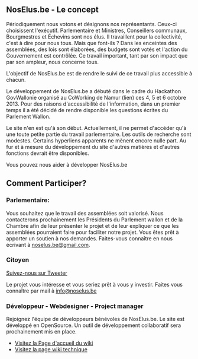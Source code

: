 ## NosElus.be -  Le concept

Périodiquement nous votons et désignons nos représentants. Ceux-ci choisissent l'exécutif. Parlementaire et Ministres, Conseillers communaux, Bourgmestres et Échevins sont nos élus. Il travaillent pour la collectivité, c'est à dire pour nous tous. Mais que font-ils ? Dans les enceintes des assemblées, des lois sont élaborées, des budgets sont votés et l'action du Gouvernement est contrôlée. Ce travail important, tant par son impact que par son ampleur, nous concerne tous.

L'objectif de NosElus.be est de rendre le suivi de ce travail plus accessible à chacun.

Le développement de NosElus.be a débuté dans le cadre du Hackathon GovWallonie organisé au CoWorking de Namur (lien) ces 4, 5 et 6 octobre 2013. Pour des raisons d'accessibilité de l'information, dans un premier temps il a été décidé de rendre disponible les questions écrites du Parlement Wallon.

Le site n'en est qu'à son début. Actuellement, il ne permet d'accéder qu'à une toute petite partie du travail parlementaire. Les outils de recherche sont modestes. Certains hyperliens apparents ne mènent encore nulle part. Au fur et à mesure du développement du site d'autres matières et d'autres fonctions devrait être disponibles.

Vous pouvez nous aider à développer NosElus.be

## Comment Participer?

### Parlementaire:

Vous souhaitez que le travail des assemblées soit valorisé. Nous contacterons prochainement les Présidents du Parlement wallon et de la Chambre afin de leur présenter le projet et de leur expliquer ce que les assemblées pourraient faire pour faciliter notre projet. Vous êtes prêt à apporter un soutien à nos demandes. Faites-vous connaître en nous écrivant à noselus.be@gmail.com.

### Citoyen

[Suivez-nous sur Tweeter](http://twitter.com/noselusbe)

Le projet vous intéresse et vous seriez prêt à vous y investir. Faites vous connaître par mail à [info@noselus.be](mailto:info@noselus.be)

### Développeur - Webdesigner - Project manager

Rejoignez l'équipe de développeurs bénévoles de NosElus.be. Le site est développé en OpenSource. Un outil de développement collaboratif sera prochainement mis en place.

* [Visitez la Page d'accueil du wiki](https://github.com/noselusbe/noselusbe-wiki/wiki)
* [Visitez la page wiki technique](https://github.com/noselusbe/noselusbe-wiki/wiki/code-home)
